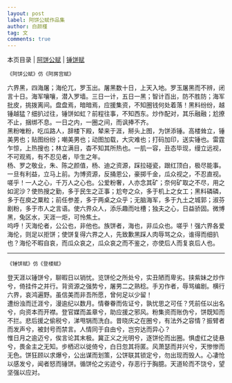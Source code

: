 ```yaml
---
layout: post
label: 阿饼公赋作品集
author: 白颜槿
tag: 文
comments: true
---
```

本页目录 \| [阿饼公赋](#dxjjg) \| [锤饼赋](#dxjjb)


<a name="dxjjg"></a>

    《阿饼公赋》仿《阿房宫赋》

六界黑，四海屠；海伦兀，罗玉出。屠黑数十日，上天入地。罗玉屠黑而不辨，闭言十日。海军嚷嚷，潜入罗墙。三日一计，五日一黑；智计百出，防不胜防；海军批皮，挑拨离间。盘盘焉，暗暗焉，应援集资，不知圈钱何处着落！黑料纷纷，越锤越猛？细扒过往，锤饼如虹？前程往事，不知西东。炒作配对，其乐融融；尬撩不止，捆绑不息。一日之内，一圈之间，而讽捧不齐。 
<br>黑粉唯粉，吃瓜路人，辞楼下殿，辇来于涯，掰头上图，为饼添锤。高楼耸立，锤美男也；贴图纷纷；嘲美男也；动图加载，大灾难也；打码加印，送实锤也。雷霆乍惊，上热搜也；林立满目，杳不知其所热也。一肌一容，丑态毕现，缦立远视，不可观焉，有不忍见者，毕生之年。 
<br>杨、罗之敬业，朱、陈之颜值，杨、迪之资源，踩拉碰瓷，跟红顶白，极尽能事。一旦有利益，立马上前。为博资源，反捅恩公，豪掷千金，瓜众视之，不忍直视。 
<br>嗟乎！一人之心，千万人之心也。公爱粉奢，人亦念其矿；奈何矿取之不尽，用之如泥沙？使热搜之勤，多于民生之正事；尬夸之众，多于机上之女工；黑料磷磷，多于在庾之粟粒；前任参差，多于两桌之众乎；无脑海军，多于九土之城郭；淑芬剧粉，多于市人之言语。使六界众人，添乐趣而吐槽；独夫之心，日益骄固。微博黑，兔区水，天涯一炬，可怜焦土。 
<br>呜呼！灭海伦者，公公也，非他也。族饼者，海也，非瓜众也。嗟乎！强六界各爱海伦，则足以拒饼；使饼复得六界之人，先致歉黑踩人肉辱骂之众，谁得而细扒也？海伦不暇自哀，而瓜众哀之，瓜众哀之而不鉴之，亦使后人而复哀后人也。

---

<a name="dxjjb"></a>

    《锤饼赋》仿《登楼赋》

登天涯以锤饼兮，聊暇日以销忧。览饼伦之所处兮，实丑陋而卑劣。挟紫妹之炒作兮，倚挂件之并行。背资源之强势兮，屠男二之熟稔。手刃作者，辱骂编剧。横行六界，哀鸿遍野。虽信美而非吾所愿，曾何足以少留！
<br>遭纷浊而迁涯兮，漫逾纪以数月。情眷眷而佐证兮，孰忧思之可任？凭前任以出名兮，向资本而开襟。登官媒而盖章兮，助应援之邪风。粉集资而账伪兮，饼既知而不拦。悲后援之偷税兮，涕甩锅而洗白。昔晓庆之在圈兮，有法外之容情？振臂者而发声兮，被封号而禁言。人情同于自由兮，岂穷达而异心？
<br>惟日月之逾迈兮，俟言论其末极。冀正义之光明兮，逐饼伦而出圈。惧虚红之徒悬兮，畏金主之无知。步栖迟以徙倚兮，白日忽其将匿。风萧瑟而并兴兮，天惨惨而无色。饼狂顾以求爆兮，公出谋而划策，公饼联其锁定兮，勿出现而毁人。心凄怆以感发兮，闻者怒而锤饼。循饼伦之劣迹兮，存恶行于胸臆。天道轮而不饶兮，望坚强以应对。
    